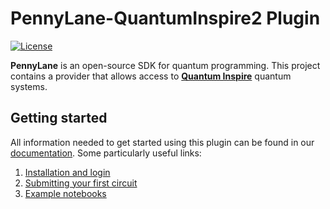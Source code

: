 # PennyLane-QuantumInspire2 Plugin

[![License](https://img.shields.io/github/license/qutech-delft/qiskit-quantuminspire.svg?style=popout-square)](https://opensource.org/licenses/Apache-2.0)

**PennyLane** is an open-source SDK for quantum programming.
This project contains a provider that allows access to **[Quantum Inspire]** quantum systems.

## Getting started

All information needed to get started using this plugin can be found in our [documentation](https://qutech-delft.github.io/pennylane-quantuminspire2/). Some particularly useful links:

1. [Installation and login](https://qutech-delft.github.io/pennylane-quantuminspire2/getting_started/installation.html)
2. [Submitting your first circuit](https://qutech-delft.github.io/pennylane-quantuminspire2/getting_started/submitting.html)
3. [Example notebooks](https://qutech-delft.github.io/pennylane-quantuminspire2/notebooks/index.html)

[quantum inspire]: https://www.quantum-inspire.com/
